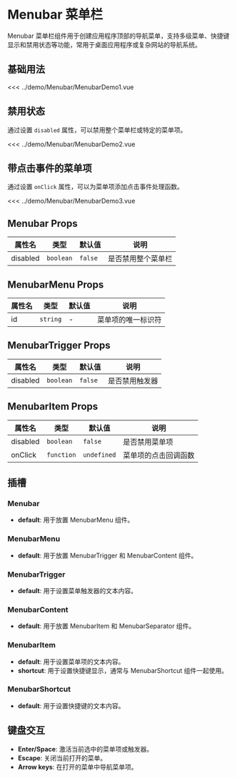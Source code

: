 # Menubar 菜单栏

Menubar 菜单栏组件用于创建应用程序顶部的导航菜单，支持多级菜单、快捷键显示和禁用状态等功能，常用于桌面应用程序或复杂网站的导航系统。

## 基础用法

<script setup>
import MenubarDemo1 from "/demo/Menubar/MenubarDemo1.vue";
import MenubarDemo2 from "/demo/Menubar/MenubarDemo2.vue";
import MenubarDemo3 from "/demo/Menubar/MenubarDemo3.vue";
import MenubarDemoStyles from "/demo/Menubar/MenubarDemoStyles.vue";

</script>

<MenubarDemoStyles/>

<Demo>
<MenubarDemo1/>
</Demo>

<CollapsibleCode>

<<< ../demo/Menubar/MenubarDemo1.vue

</CollapsibleCode>

## 禁用状态

通过设置 `disabled` 属性，可以禁用整个菜单栏或特定的菜单项。

<Demo>
<MenubarDemo2/>
</Demo>

<CollapsibleCode>

<<< ../demo/Menubar/MenubarDemo2.vue

</CollapsibleCode>

## 带点击事件的菜单项

通过设置 `onClick` 属性，可以为菜单项添加点击事件处理函数。

<Demo>
<MenubarDemo3/>
</Demo>

<CollapsibleCode>

<<< ../demo/Menubar/MenubarDemo3.vue

</CollapsibleCode>

## Menubar Props

| 属性名   | 类型      | 默认值  | 说明               |
| -------- | --------- | ------- | ------------------ |
| disabled | `boolean` | `false` | 是否禁用整个菜单栏 |

## MenubarMenu Props

| 属性名 | 类型     | 默认值 | 说明               |
| ------ | -------- | ------ | ------------------ |
| id     | `string` | -      | 菜单项的唯一标识符 |

## MenubarTrigger Props

| 属性名   | 类型      | 默认值  | 说明           |
| -------- | --------- | ------- | -------------- |
| disabled | `boolean` | `false` | 是否禁用触发器 |

## MenubarItem Props

| 属性名   | 类型       | 默认值      | 说明                 |
| -------- | ---------- | ----------- | -------------------- |
| disabled | `boolean`  | `false`     | 是否禁用菜单项       |
| onClick  | `function` | `undefined` | 菜单项的点击回调函数 |

## 插槽

### Menubar

- **default**: 用于放置 MenubarMenu 组件。

### MenubarMenu

- **default**: 用于放置 MenubarTrigger 和 MenubarContent 组件。

### MenubarTrigger

- **default**: 用于设置菜单触发器的文本内容。

### MenubarContent

- **default**: 用于放置 MenubarItem 和 MenubarSeparator 组件。

### MenubarItem

- **default**: 用于设置菜单项的文本内容。
- **shortcut**: 用于设置快捷键显示，通常与 MenubarShortcut 组件一起使用。

### MenubarShortcut

- **default**: 用于设置快捷键的文本内容。

## 键盘交互

- **Enter/Space**: 激活当前选中的菜单项或触发器。
- **Escape**: 关闭当前打开的菜单。
- **Arrow keys**: 在打开的菜单中导航菜单项。

<!-- ## Accessibility

Menubar 组件遵循 WAI-ARIA 设计模式，提供了适当的 ARIA 属性，包括：

- `role="menu"` 和 `role="menuitem"` 等在相应的元素上
- `aria-expanded` 用于标识菜单的展开状态
- `aria-disabled` 用于标识禁用状态

这些属性确保了组件对屏幕阅读器和其他辅助技术的良好支持。 -->
